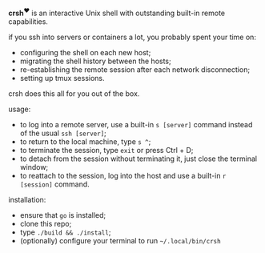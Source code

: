 **crsh**<sup>❤️</sup> is an interactive Unix shell
with outstanding built-in remote capabilities.

if you ssh into servers or containers a lot, you
probably spent your time on:
  - configuring the shell on each new host;
  - migrating the shell history between the hosts;
  - re-establishing the remote session
    after each network disconnection;
  - setting up tmux sessions.

crsh does this all for you out of the box.

usage:
  - to log into a remote server,
    use a built-in `s [server]` command
    instead of the usual `ssh [server]`;
  - to return to the local machine,
    type `s ^`;
  - to terminate the session, type `exit`
    or press Ctrl + D;
  - to detach from the session without
    terminating it, just close the terminal window;
  - to reattach to the session,
    log into the host and use a built-in
    `r [session]` command.

installation:
  - ensure that `go` is installed;
  - clone this repo;
  - type `./build && ./install`;
  - (optionally) configure your terminal
    to run `~/.local/bin/crsh`